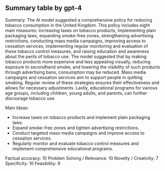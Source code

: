 ## Summary table by gpt-4
Summary: 
The AI model suggested a comprehensive policy for reducing tobacco consumption in the United Kingdom. This policy includes eight main measures: increasing taxes on tobacco products, implementing plain packaging laws, expanding smoke-free zones, strengthening advertising restrictions, conducting mass media campaigns, improving access to cessation services, implementing regular monitoring and evaluation of these tobacco control measures, and raising education and awareness about the perils of tobacco use. The model suggested that by making tobacco products more expensive and less appealing visually, reducing exposure to secondhand smoke, and lowering the visibility of such products through advertising bans, consumption may be reduced. Mass media campaigns and cessation services aim to support people in quitting smoking. Regular review of these strategies ensures their effectiveness and allows for necessary adjustments. Lastly, educational programs for various age groups, including children, young adults, and parents, can further discourage tobacco use. 

Main Ideas: 
- Increase taxes on tobacco products and implement plain packaging laws.
- Expand smoke-free zones and tighten advertising restrictions.
- Conduct targeted mass media campaigns and improve access to cessation services.
- Regularly monitor and evaluate tobacco control measures and implement comprehensive educational programs.

Factual accuracy: 10
Problem Solving / Relevance: 10
Novelty / Creativity: 7
Specificity: 10
Feasibility: 9